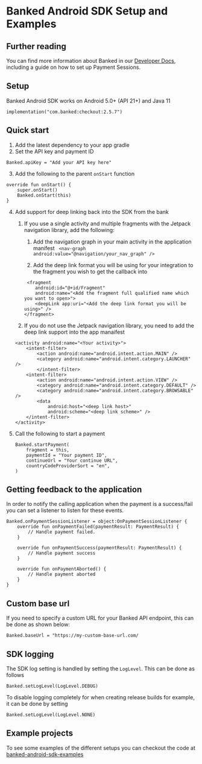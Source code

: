 # Banked Android SDK Setup and Examples

## Further reading
You can find more information about Banked in our [Developer Docs](https://developer.banked.com/docs/introduction), including a guide on how to set up Payment Sessions.

## Setup
Banked Android SDK works on Android 5.0+ (API 21+) and Java 11

```
implementation("com.banked:checkout:2.5.7")
```

## Quick start
1. Add the latest dependency to your app gradle
2. Set the API key and payment ID
```
Banked.apiKey = "Add your API key here"
```
3. Add the following to the parent ```onStart``` function
```
override fun onStart() {
    super.onStart()
    Banked.onStart(this)
} 
```
4. Add support for deep linking back into the SDK from the bank
    1. If you use a single activity and multiple fragments with the Jetpack navigation library, add the following:
        1. Add the navigation graph in your main activity in the application manifest
        ``` <nav-graph android:value="@navigation/your_nav_graph" />```

        2. Add the deep link format you will be using for your integration to the fragment you wish to get the callback into
        ```
         <fragment
            android:id="@+id/Fragment"
            android:name="<Add the fragment full qualified name which you want to open>">
            <deepLink app:uri="<Add the deep link format you will be using>" />
        </fragment>
        ```

    2. If you do not use the Jetpack navigation library, you need to add the deep link support into the app manaifest
    ```
    <activity android:name="<Your activity>">
        <intent-filter>
            <action android:name="android.intent.action.MAIN" />
            <category android:name="android.intent.category.LAUNCHER" />
            </intent-filter>
        <intent-filter>
            <action android:name="android.intent.action.VIEW" />
            <category android:name="android.intent.category.DEFAULT" />
            <category android:name="android.intent.category.BROWSABLE" />
            <data
                android:host="<deep link host>"
                android:scheme="<deep link scheme>" />
        </intent-filter>
    </activity>
    ```
5. Call the following to start a payment
    ```
    Banked.startPayment(
        fragment = this,
        paymentId = "Your payment ID",
        continueUrl = "Your continue URL",
        countryCodeProviderSort = "en",
    )
    ```

## Getting feedback to the application
In order to notify the calling application when the payment is a success/fail you can set a listener to listen for these events.
```
Banked.onPaymentSessionListener = object:OnPaymentSessionListener {
    override fun onPaymentFailed(paymentResult: PaymentResult) {
        // Handle payment failed.
    }

    override fun onPaymentSuccess(paymentResult: PaymentResult) {
        // Handle payment success 
    }
    
    override fun onPaymentAborted() {
        // Handle payment aborted
    }
}
```

## Custom base url
If you need to specify a custom URL for your Banked API endpoint, this can be done as shown below:
```
Banked.baseUrl = "https://my-custom-base-url.com/
```

## SDK logging
The SDK log setting is handled by setting the ```LogLevel```. This can be done as follows
```
Banked.setLogLevel(LogLevel.DEBUG)
```
To disable logging completely for when creating release builds for example, it can be done by setting
```
Banked.setLogLevel(LogLevel.NONE)
```

## Example projects
To see some examples of the different setups you can checkout the code at [banked-android-sdk-examples](https://github.com/banked/banked-android-sdk-examples)
